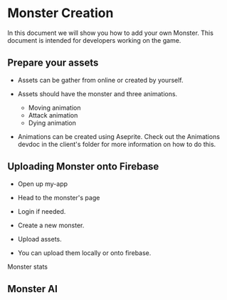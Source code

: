 # Monster Creation

In this document we will show you how to add your own Monster. This document is intended for developers working on the game. 

## Prepare your assets

- Assets can be gather from online or created by yourself.
- Assets should have the monster and three animations.
    - Moving animation
    - Attack animation
    - Dying animation

- Animations can be created using Aseprite. Check out the Animations devdoc in the client's folder for more information on how to do this.

## Uploading Monster onto Firebase

- Open up my-app
- Head to the monster's page
- Login if needed.
- Create a new monster.

- Upload assets.
- You can upload them locally or onto firebase.

Monster stats


## Monster AI



